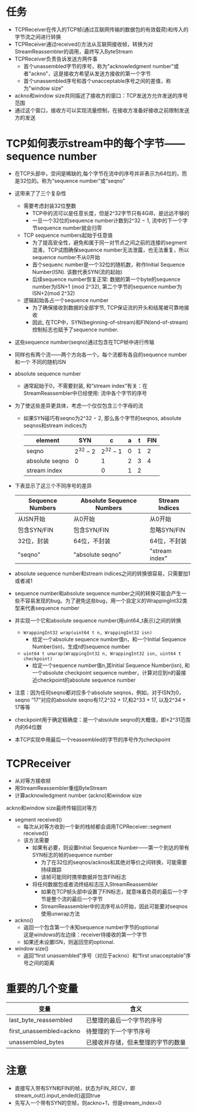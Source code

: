 # 任务
- TCPReceiver在传入的TCP帧(通过互联网传输的数据包的有效载荷)和传入的字节流之间进行转换
- TCPReceiver通过received()方法从互联网接收帧，转换为对StreamReassembler的调用，最终写入ByteStream
- TCPReceiver负责告诉发送方两件事
  - 首个unassembled字节的序号，称为"acknowledgment number"或者"ackno"，这是接收方希望从发送方接收的第一个字节
  - 首个unassembled序号和首个unacceptable序号之间的差值，称为"window size"
- ackno和window size共同描述了接收方的窗口：TCP发送方允许发送的序号范围
- 通过这个窗口，接收方可以实现流量控制，在接收方准备好接收之前限制发送方的发送

# TCP如何表示stream中的每个字节——sequence number
- 在TCP头部中，空间是稀缺的,每个字节在流中的序号并非表示为64位的，而是32位的。称为“sequence number”或“seqno”
- 这带来了了三个复杂性
  - 需要考虑封装32位整数
    - TCP中的流可以是任意长度，但是2^32字节只有4GiB，是远远不够的
    - 一旦一个32位的sequence number计数到2^32 − 1, 流中的下一个字节sequence number就会归零  
  - TCP sequence numbers起始于任意值
    -  为了提高安全性，避免和属于同一对节点之间之前的连接的segment混淆，TCP试图确保sequence number无法泄露，也无法重复，所以sequence number不从0开始
    -  首个sequenc number是一个32位的随机数，称作Initial Sequence Number(ISN). 该数代表SYN(流的起始)
    -  后续sequence number恢复正常: 数据的第一个byte的sequence number为ISN+1 (mod 2^32), 第二个字节的sequence number为ISN+2(mod 2^32)
  - 逻辑起始各占一个sequence number
    - 为了确保接收到数据的全部字节, TCP保证流的开头和结尾被可靠地接收
    - 因此, 在TCP中，SYN(beginning-of-stream)和FIN(end-of-stream) 控制标志也赋予了sequence number. 

- 这些sequence number(seqno)通过包含在TCP帧中进行传输
- 同样也有两个流——两个方向各一个。每个流都有各自的sequence number和一个 不同的随机ISN 
  
- absolute sequence number 
  - 通常起始于0，不需要封装, 和“stream index”有关：在StreamReassembler中已经使用: 流中各个字节的序号
- 为了使这些差异更具体，考虑一个仅仅包含三个字母的流
  - 如果SYN碰巧有seqno为2^32 − 2, 那么各个字节的seqnos, absolute seqnos和stream indices为  

    |element|SYN|c|a|t|FIN|
    |---|---|---|---|---|---|
    |seqno|$2^{32}-2$|$2^{32}-1$|0|1|2|
    |absolute seqno|0|1|2|3|4|
    |stream index||0|1|2|
- 下表显示了这三个不同序号的差异

    |Sequence Numbers|Absolute Sequence Numbers|Stream Indices|
    |---|---|---|
    |从ISN开始|从0开始|从0开始|
    |包含SYN/FIN|包含SYN/FIN|忽略SYN/FIN|
    |32位，封装|64位，不封装|64位，不封装|
    |"seqno"|"absolute seqno"|"stream index"|

- absolute sequence number和stream indices之间的转换很容易，只需要加1或者减1
- sequence number和absolute sequence number之间的转换可能会产生一些不容易发现的bug。为了避免这些bug，用一个自定义的WrappingInt32类型来代表sequence number
- 并实现一个它和absolute sequence number(用uint64_t表示)之间的转换
  - `WrappingInt32 wrap(uint64 t n, WrappingInt32 isn)`
    - 给定一个absolute sequence number值n，和一个Initial Sequence Number(isn)，生成n的sequence number
  - `uint64 t unwrap(WrappingInt32 n, WrappingInt32 isn, uint64 t checkpoint)`
    - 给定一个sequence number值n,其Initial Sequence Number(isn), 和一个absolute checkpoint sequence number，计算对应到n的最接近checkpoint的absolute sequence number
- 注意：因为任何seqno都对应多个absolute seqnos，例如，对于ISN为0，seqno “17”对应的absolute seqno有17,2^32 + 17,和2^33 + 17, 以及2^34 + 17等等
- checkpoint用于确定精确度：是一个absolute seqno的大概值，即±2^31范围内的64位数
- 本TCP实现中用最后一个reassembled的字节的序号作为checkpoint

# TCPReceiver
- 从对等方接收帧
- 用StreamReassembler重组ByteStream
- 计算acknowledgment number (ackno)和window size

ackno和window size最终传输回对等方
- segment received()
  - 每次从对等方收到一个新的栈帧都会调用TCPReceiver::segment received()
  - 该方法需要
    - 如果有必要，则设置Initial Sequence Number——第一个到达的带有SYN标志的帧的sequence number
      - 为了在32位的seqnos/acknos和其绝对等价之间转换，可能需要持续跟踪 
      - 该帧可能同时携带数据并包含FIN标志
    - 将任何数据包或者流终结标志压入StreamReassembler
      - 如果在TCP帧头部中设置了FIN标志，就意味着负荷的最后一个字节是整个流的最后一个字节
      - StreamReassembler中的流序号从0开始，因此可能要对seqnos使用unwrap方法
- ackno()
  - 返回一个包含第一个未知sequence number字节的optional<WrappingInt32>  
  这是windows的左边缘：receiver待接收的第一个字节
  - 如果还未设置ISN，则返回空的optional.
- window size()
  - 返回“first unassembled”序号（对应于ackno）和“first unacceptable”序号之间的距离

# 重要的几个变量

|变量|含义|
|---|---|
|last_byte_reassembled|已整理的最后一个字节的序号
|first_unassembled=ackno|待整理的下一个字节序号|
|unassembled_bytes|已接收并存储，但未整理的字节的数量|

# 注意
- 直接写入带有SYN和FIN的帧，状态为FIN_RECV，即stream_out().input_ended()返回true
- 先写入一个带有SYN的空帧，则ackno+1，但是stream_index=0